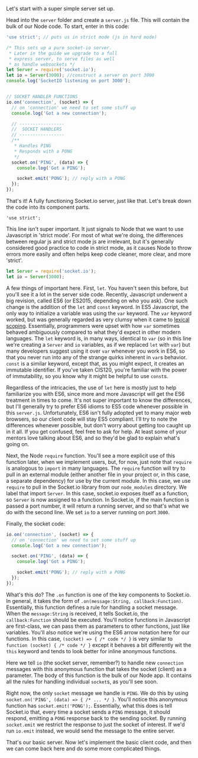 Let's start with a super simple server set up.

Head into the `server` folder and create a `server.js` file. This will contain
the bulk of our Node code. To start, enter in this code:

```javascript
'use strict'; // puts us in strict mode (js in hard mode)

/* This sets up a pure socket-io server.
 * Later in the guide we upgrade to a full
 * express server, to serve files as well
 * as handle websockets */
let Server = require('socket.io');
let io = Server(3000); //construct a server on port 3000
console.log('SocketIO listening on port 3000');


// SOCKET HANDLER FUNCTIONS
io.on('connection', (socket) => {
  // on 'connection' we need to set some stuff up
  console.log('Got a new connection');

  // -----------------
  //  SOCKET HANDLERS
  // -----------------
  /**
   * Handles PING
   * Responds with a PONG
   */
  socket.on('PING', (data) => {
    console.log('Got a PING');

    socket.emit('PONG'); // reply with a PONG
  });
});
```

That's it! A fully functioning Socket.io server, just like that. Let's break
down the code into its component parts.

```
'use strict';
```

This line isn't super important. It just signals to Node that we want to use
Javascript in 'strict mode'. For most of what we're doing, the differences
between regular js and strict mode js are irrelevant, but it's generally
considered good practice to code in strict mode, as it causes Node to throw
errors more easily and often helps keep code cleaner, more clear, and more
'strict'.

```javascript
let Server = require('socket.io');
let io = Server(3000);
```

A few things of important here. First, `let`. You haven't seen this before, but
you'll see it a lot in the server side code. Recently, Javascript underwent
a big revision, called ES6 (or ES2015, depending on who you ask). One such
change is the addition of the `let` and `const` keyword. In ES5 Javascript, the
only way to initialize a variable was using the `var` keyword. The `var` keyword
worked, but was generally regarded as very clumsy when it came to [lexical
scoping](http://stackoverflow.com/questions/1047454/what-is-lexical-scope).
Essentially, programmers were upset with how `var` sometimes behaved ambiguously
compared to what they'd expect in other modern languages. The `let` keyword is,
in many ways, identical to `var` (so in this line we're creating a `Server` and
`io` variables, as if we replaced `let` with `var`) but many developers suggest
using it over `var` whenever you work in ES6, so that you never run into any of
the strange quirks inherent in `var`s behavior. `const` is a similar keyword,
except that, as you might expect, it creates an immutable identifier. If you've
taken CIS120, you're familiar with the power of immutability, so you know why it
might be helpful to use `const`s. 

Regardless of the intricacies, the use of `let` here is mostly just to help
familiarize you with ES6, since more and more Javascript will get the ES6
treatment in times to come. It's not super important to know the differences,
but I'll generally try to prefer ES6 idioms to ES5 code whenever possible in
this `server.js`. Unfortunately, ES6 isn't fully adopted yet to many major web
browsers, so our client code will stay ES5 compliant. I'll try to note the
differences whenever possible, but don't worry about getting too caught up in it
all. If you get confused, feel free to ask for help. At least some of your
mentors love talking about ES6, and so they'd be glad to explain what's going
on.

Next, the Node `require` function. You'll see a more explicit use of this
function later, when we implement users, but, for now, just note that `require`
is analogous to `import` in many languages. The `require` function will try to
pull in an external module (either another file in your project or, in this
case, a separate dependency) for use by the current module. In this case, we use
`require` to pull in the Socket.io library from our `node_modules` directory. We
label that import `Server`. In this case, socket.io exposes itself as
a function, so `Server` is now assigned to a function. In Socket.io, if the main
function is passed a port number, it will return a running server, and so that's
what we do with the second line. We set `io` to a server running on port `3000`.

Finally, the socket code:

```javascript
io.on('connection', (socket) => {
  // on 'connection' we need to set some stuff up
  console.log('Got a new connection');

  socket.on('PING', (data) => {
    console.log('Got a PING');

    socket.emit('PONG'); // reply with a PONG
  });
});
```

What's this do? The `.on` function is one of the key components to Socket.io. In
general, it takes the form of `.on(message:String, callback:Function)`.
Essentially, this function defines a rule for handling a socket message. When
the `message:String` is received, it tells Socket.io, the `callback:Function`
should be executed. You'll notice functions in Javascript are first-class, we
can pass them as parameters to other functions, just like variables. You'll also
notice we're using the ES6 arrow notation here for our functions. In this case,
`(socket) => { /* code */ }` is very similar to `function (socket) { /* code */
}` except it behaves a bit differently wit the `this` keyword and tends to look
better for inline anonymous functions.

Here we tell `io` (the socket server, remember?) to handle new `connection`
messages with this anonymous function that takes the socket (client) as
a parameter. The body of this function is the bulk of our Node app. It contains
all the rules for handling individual `socket`s, as you'll see soon.

Right now, the only `socket` message we handle is `PING`. We do this by using
`socket.on('PING', (data) => { /* ... */ }`. You'll notice this anonymous
function has `socket.emit('PONG');`. Essentially, what this does is tell
Socket.io that, every time a socket sends a `PING` message, it should respond,
emitting a `PONG` response back to the sending socket. By running `socket.emit`
we restrict the response to just the socket of interest. If we'd run `io.emit`
instead, we would send the message to the entire server.

That's our basic server. Now let's implement the basic client code, and then we
can come back here and do some more complicated things.

